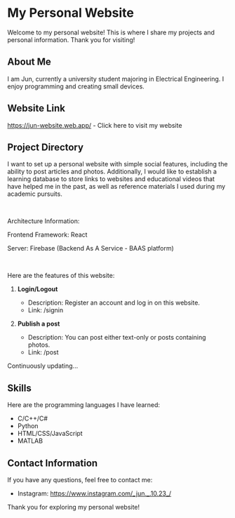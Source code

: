 # My Personal Website

Welcome to my personal website! This is where I share my projects and personal information. Thank you for visiting!

## About Me

I am Jun, currently a university student majoring in Electrical Engineering. I enjoy programming and creating small devices.

## Website Link

https://jun-website.web.app/ - Click here to visit my website

## Project Directory

I want to set up a personal website with simple social features, including the ability to post articles and photos. Additionally, I would like to establish a learning database to store links to websites and educational videos that have helped me in the past, as well as reference materials I used during my academic pursuits.

&nbsp;

Architecture Information:

Frontend Framework: React

Server: Firebase (Backend As A Service - BAAS platform)

&nbsp;

Here are the features of this website:

1. **Login/Logout**
   - Description: Register an account and log in on this website.
   - Link: /signin
     
2. **Publish a post**
   - Description: You can post either text-only or posts containing photos.
   - Link: /post

Continuously updating...

## Skills

Here are the programming languages I have learned:

- C/C++/C#
- Python
- HTML/CSS/JavaScript
- MATLAB

## Contact Information

If you have any questions, feel free to contact me:

- Instagram: https://www.instagram.com/_jun._.10.23_/


Thank you for exploring my personal website!
